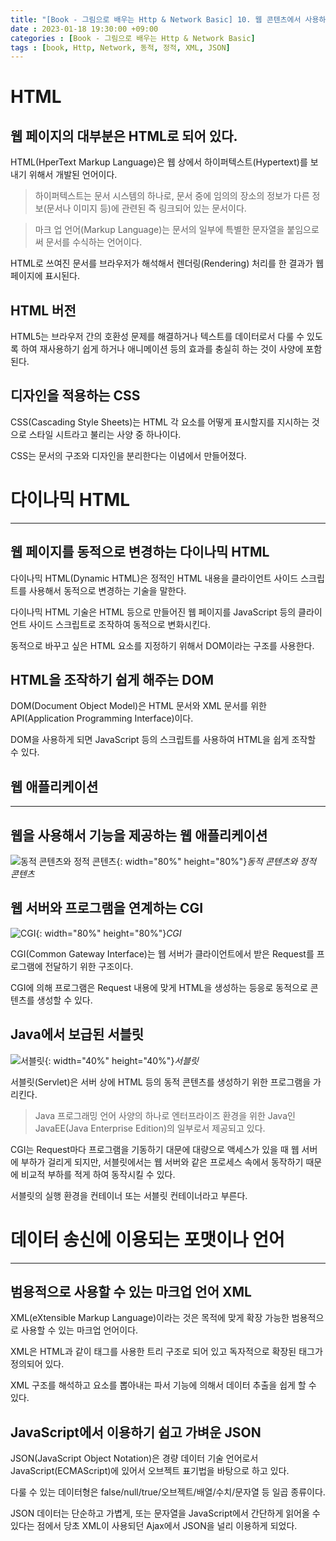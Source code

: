 ```yaml
---
title: "[Book - 그림으로 배우는 Http & Network Basic] 10. 웹 콘텐츠에서 사용하는 기술"
date : 2023-01-18 19:30:00 +09:00
categories : [Book - 그림으로 배우는 Http & Network Basic]
tags : [book, Http, Network, 동적, 정적, XML, JSON]
---
```


# HTML

## 웹 페이지의 대부분은 HTML로 되어 있다.

HTML(HperText Markup Language)은 웹 상에서 하이퍼텍스트(Hypertext)를 보내기 위해서 개발된 언어이다.

> 하이퍼텍스트는 문서 시스템의 하나로, 문서 중에 임의의 장소의 정보가 다른 정보(문서나 이미지 등)에 관련된 즉 링크되어 있는 문서이다.

> 마크 업 언어(Markup Language)는 문서의 일부에 특별한 문자열을 붙임으로써 문서를 수식하는 언어이다.

HTML로 쓰여진 문서를 브라우저가 해석해서 렌더링(Rendering) 처리를 한 결과가 웹 페이지에 표시된다.

## HTML 버전

HTML5는 브라우저 간의 호환성 문제를 해결하거나 텍스트를 데이터로서 다룰 수 있도록 하여 재사용하기 쉽게 하거나 애니메이션 등의 효과를 충실히 하는 것이 사양에 포함된다.

## 디자인을 적용하는 CSS

CSS(Cascading Style Sheets)는 HTML 각 요소를 어떻게 표시할지를 지시하는 것으로 스타일 시트라고 불리는 사양 중 하나이다.

CSS는 문서의 구조와 디자인을 분리한다는 이념에서 만들어졌다.

# 다이나믹 HTML

---

## 웹 페이지를 동적으로 변경하는 다이나믹 HTML

다이나믹 HTML(Dynamic HTML)은 정적인 HTML 내용을 클라이언트 사이드 스크립트를 사용해서 동적으로 변경하는 기술을 말한다.

다이나믹 HTML 기술은 HTML 등으로 만들어진 웹 페이지를 JavaScript 등의 클라이언트 사이드 스크립트로 조작하여 동적으로 변화시킨다.

동적으로 바꾸고 싶은 HTML 요소를 지정하기 위해서 DOM이라는 구조를 사용한다.

## HTML을 조작하기 쉽게 해주는 DOM

DOM(Document Object Model)은 HTML 문서와 XML 문서를 위한 API(Application Programming Interface)이다.

DOM을 사용하게 되면 JavaScript 등의 스크립트를 사용하여 HTML을 쉽게 조작할 수 있다.

## 웹 애플리케이션

---

## 웹을 사용해서 기능을 제공하는 웹 애플리케이션

![동적 콘텐츠와 정적 콘텐츠](https://drive.google.com/uc?id=1nG9H7rXEd3yqsmtiYdwhm_l-hFOI83N4){: width="80%" height="80%"}*동적 콘텐츠와 정적 콘텐츠*

## 웹 서버와 프로그램을 연계하는 CGI

![CGI](https://drive.google.com/uc?id=1QKcYbyDKesM-x8gkVwpqM5oNtysXwdMx){: width="80%" height="80%"}*CGI*

CGI(Common Gateway Interface)는 웹 서버가 클라이언트에서 받은 Request를 프로그램에 전달하기 위한 구조이다.

CGI에 의해 프로그램은 Request 내용에 맞게 HTML을 생성하는 등응로 동적으로 콘텐츠를 생성할 수 있다.

## Java에서 보급된 서블릿

![서블릿](https://drive.google.com/uc?id=1Ecrzwc8mLg1srZXU58Iycd4f8LIkGXgk){: width="40%" height="40%"}*서블릿*

서블릿(Servlet)은 서버 상에 HTML 등의 동적 콘텐츠를 생성하기 위한 프로그램을 가리킨다.

> Java 프로그래밍 언어 사양의 하나로 엔터프라이즈 환경을 위한 Java인 JavaEE(Java Enterprise Edition)의 일부로서 제공되고 있다.

CGI는 Request마다 프로그램을 기동하기 대문에 대량으로 액세스가 있을 때 웹 서버에 부하가 걸리게 되지만, 서블릿에서는 웹 서버와 같은 프로세스 속에서 동작하기 때문에 비교적 부하를 적게 하여 동작시킬 수 있다.

서블릿의 실행 환경을 컨테이너 또는 서블릿 컨테이너라고 부른다.

# 데이터 송신에 이용되는 포맷이나 언어

---

## 범용적으로 사용할 수 있는 마크업 언어 XML

XML(eXtensible Markup Language)이라는 것은 목적에 맞게 확장 가능한 범용적으로 사용할 수 있는 마크업 언어이다.

XML은 HTML과 같이 태그를 사용한 트리 구조로 되어 있고 독자적으로 확장된 태그가 정의되어 있다.

XML 구조를 해석하고 요소를 뽑아내는 파서 기능에 의해서 데이터 추출을 쉽게 할 수 있다.

## JavaScript에서 이용하기 쉽고 가벼운 JSON

JSON(JavaScript Object Notation)은 경량 데이터 기술 언어로서 JavaScript(ECMAScript)에 있어서 오브젝트 표기법을 바탕으로 하고 있다.

다룰 수 있는 데이터형은 false/null/true/오브젝트/배열/수치/문자열 등 일곱 종류이다.

JSON 데이터는 단순하고 가볍게, 또는 문자열을 JavaScript에서 간단하게 읽어올 수 있다는 점에서 당초 XML이 사용되던 Ajax에서 JSON을 널리 이용하게 되었다.
